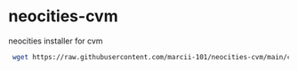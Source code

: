 # neocities-cvm
neocities installer for cvm
```bash
 wget https://raw.githubusercontent.com/marcii-101/neocities-cvm/main/cvm-neocities.sh && bash cvm-neocities.sh
```
